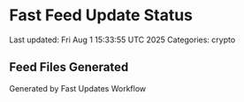 # Fast Feed Update Status
Last updated: Fri Aug  1 15:33:55 UTC 2025
Categories: crypto

## Feed Files Generated

Generated by Fast Updates Workflow
